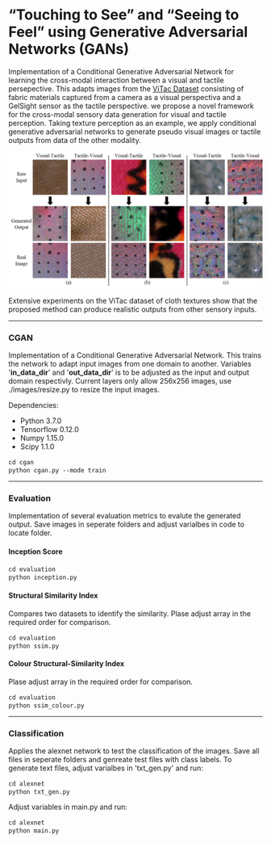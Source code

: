 # “Touching to See” and “Seeing to Feel” using Generative Adversarial Networks (GANs)

Implementation of a Conditional Generative Adversarial Network for learning the cross-modal interaction between a visual and tactile persepective. This adapts images from the [ViTac Dataset](https://arxiv.org/pdf/1802.07490.pdf) consisting of fabric materials captured from a camera as a visual perspectiva and a GelSight sensor as the tactile perspective. we propose a novel framework for the cross-modal sensory data generation for visual and tactile perception. Taking texture perception as an example, we apply conditional generative adversarial networks to generate pseudo visual images or tactile outputs from data of the other modality.

![](https://github.com/SirTune/vis_tac_cross_modal/blob/master/img/cloth_images.png)

Extensive experiments on the ViTac dataset of cloth textures show that the proposed method can produce realistic outputs from other sensory inputs.
___
### CGAN
Implementation of a Conditional Generative Adversarial Network. This trains the network to adapt input images from one domain to another. Variables '**in_data_dir**' and '**out_data_dir**' is to be adjusted as the input and output domain respectivly.
Current layers only allow 256x256 images, use ./images/resize.py to resize the input images.

Dependencies:
* Python 3.7.0
* Tensorflow 0.12.0
* Numpy 1.15.0
* Scipy 1.1.0

```
cd cgan
python cgan.py --mode train
```

___
### Evaluation
Implementation of several evaluation metrics to evalute the generated output. Save images in seperate folders and adjust varialbes in code to locate folder.
#### Inception Score
```
cd evaluation
python inception.py
```
#### Structural Similarity Index
Compares two datasets to identify the similarity. Plase adjust array in the required order for comparison.
```
cd evaluation
python ssim.py
```
#### Colour Structural-Similarity Index
Plase adjust array in the required order for comparison.
```
cd evaluation
python ssim_colour.py
```
___
### Classification
Applies the alexnet network to test the classification of the images. Save all files in seperate folders and genreate test files with class labels. To generate text files, adjust varialbes in 'txt_gen.py' and run:
```
cd alexnet
python txt_gen.py
```
Adjust variables in main.py and run:
```
cd alexnet
python main.py
```
